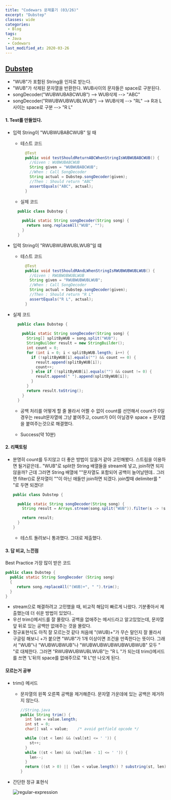 ```yaml
---
title: "Codewars 문제풀기 (03/26)"
excerpt: "Dubstep"
classes: wide
categories:
 - Blog
tags:
 - Java
 - Codewars
last_modified_at: 2020-03-26
---
```




## [Dubstep](https://www.codewars.com/kata/551dc350bf4e526099000ae5/train/java)

* "WUB"가 포함된 String을 인자로 받는다.
* "WUB"가 삭제된 문자열을 반환한다. WUB사이의 문자들은 space로 구분된다.
* songDecoder("WUBWUBABCWUB") --> WUB삭제 --> "ABC"
* songDecoder("RWUBWUBWUBLWUB") --> WUB삭제 --> "RL" --> R과 L사이는 space로 구분 --> "R L"

#### 1. Test를 만들었다.

* 입력 String이 "WUBWUBABCWUB" 일 때

  * 테스트 코드

    ```java
      @Test
      public void testShouldReturnABCWhenStringIsWUBWUBABCWUB() {
        //Given : WUBWUBABCWUB
        String given = "WUBWUBABCWUB";
        //When : Call SongDecoder
        String actual = Dubstep.songDecoder(given);
        //Then : Should return "ABC"
        assertEquals("ABC", actual);
      }
    ```
    
  * 실제 코드
  
  ```java
    public class Dubstep {
    
      public static String songDecoder(String song) {
        return song.replaceAll("WUB", "");
      }
    }
    ```
  
* 입력 String이 "RWUBWUBWUBLWUB"일 떄

  * 테스트 코드

    ```java
      @Test
      public void testShouldRAndLWhenStringIsRWUBWUBWUBLWUB() {
        //Given : RWUBWUBWUBLWUB
        String given = "RWUBWUBWUBLWUB";
        //When : Call SongDecoder
        String actual = Dubstep.songDecoder(given);
        //Then : Should return "R L"
        assertEquals("R L", actual);
      }
    ```
    
* 실제 코드
  
  ```java
    public class Dubstep {
    
      public static String songDecoder(String song) {
        String[] splitByWUB = song.split("WUB");
        StringBuilder result = new StringBuilder();
        int count = 0;
        for (int i = 0; i < splitByWUB.length; i++) {
          if (!splitByWUB[i].equals("") && count == 0) {
            result.append(splitByWUB[i]);
            count++;
          } else if (!splitByWUB[i].equals("") && count != 0) {
            result.append(" ").append(splitByWUB[i]);
          }
        }
        return result.toString();
      }
    }
    ```
  
    * 공백 처리를 어떻게 할 줄 몰라서 어쩔 수 없이  count를 선언해서 count가 0일 경우는 result문자열에 그냥 붙여주고, count가 0이 아닐경우 space + 문자열을 붙여주는것으로 해결했다.
  
  * Success(약 10분)


#### 2. 리팩토링

* 분명히 count를 두지않고 더 좋은 방법이 있을거 같아 고민해봤다. 스트림을 이용하면 될거같은데.. "WUB"로 split한 String 배열들을 stream에 넣고, join하면 되지않을까? 근데 그러면 String 배열에 ""문자열도 포함되어 공백이 늘어날텐데.. 그러면 filter()로 문자열이 ""이 아닌 애들만 join하면 되겠다. join할때 delimiter를 " "로 두면 되겠다!

  ```java
  public class Dubstep {
  
    public static String songDecoder(String song) {
      String result = Arrays.stream(song.split("WUB")).filter(s -> !s.equals("")).collect(Collectors.joining(" "));
  
      return result;
    }
  }
  ```
  
  * 테스트 돌려보니 통과했다. 그대로 제출했다.

#### 3. 답 비교, 느낀점

Best Practice 가장 많이 받은 코드

```java
public class Dubstep {
  public static String SongDecoder (String song)
  {
     return song.replaceAll("(WUB)+", " ").trim();
  }
}
```

* stream으로 해결하려고 고민했을 때, 비교적 해답이 빠르게 나왔다. 기분좋아서 제출했는데 더 쉬운 방법이 있었다..
* 우선 trim()메서드를 잘 몰랐다. 공백을 없애주는 메서드라고 알고있었는데, 문자열 앞 뒤로 있는 공백만 없애주는 것을 몰랐다.
* 정규표현식도 아직 잘 모르는것 같다 처음에 "(WUB)+"가 무슨 말인지 잘 몰라서 구글링 해보니 +가 붙으면 "WUB"가 1개 이상이면 조건을 만족한다는 뜻이다. 그래서 "WUB"나 "WUBWUBWUB"나 "WUBWUBWUBWUBWUBWUB" 모두 " "로 대체한다. 그러면 "RWUBWUBWUBLWUB"는 "R L "가 되는데 trim()메서드를 쓰면 'L'뒤의 space를 없애주므로 "R L"만 나오게 된다.



#### 모르는거 공부

* trim() 메서드

  * 문자열의 왼쪽 오른쪽 공백을 제거해준다. 문자열 가운데에 있는 공백은 제거하지 않는다.

    ```java
    //String.java
    public String trim() {
      int len = value.length;
      int st = 0;
      char[] val = value;    /* avoid getfield opcode */
    
      while ((st < len) && (val[st] <= ' ')) {
        st++;
      }
      while ((st < len) && (val[len - 1] <= ' ')) {
        len--;
      }
      return ((st > 0) || (len < value.length)) ? substring(st, len) : this;
    }
    ```

* 간단한 정규 표현식

  ![regular-expression]({{site.url}}/assets/images/2020-03-26-codewars-study-dubstep.assets/regular-expression.png)

